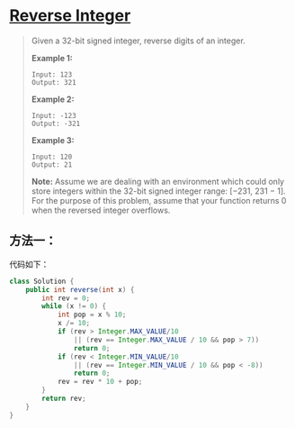 # [Reverse Integer][1]

> Given a 32-bit signed integer, reverse digits of an integer.
>
> **Example 1:**
>
> ```
> Input: 123
> Output: 321
> ```
>
> **Example 2:**
>
> ```
> Input: -123
> Output: -321
> ```
>
> **Example 3:**
>
> ```
> Input: 120
> Output: 21
> ```
>
> **Note:**
> Assume we are dealing with an environment which could only store integers within the 32-bit signed integer range: [−231,  231 − 1]. For the purpose of this problem, assume that your function returns 0 when the reversed integer overflows.



## 方法一：





代码如下：

```java
class Solution {
    public int reverse(int x) {
        int rev = 0;
        while (x != 0) {
            int pop = x % 10;
            x /= 10;
            if (rev > Integer.MAX_VALUE/10 
                || (rev == Integer.MAX_VALUE / 10 && pop > 7)) 
                return 0;
            if (rev < Integer.MIN_VALUE/10 
                || (rev == Integer.MIN_VALUE / 10 && pop < -8)) 
                return 0;
            rev = rev * 10 + pop;
        }
        return rev;
    }
}
```









[1]: https://leetcode.com/problems/reverse-integer/